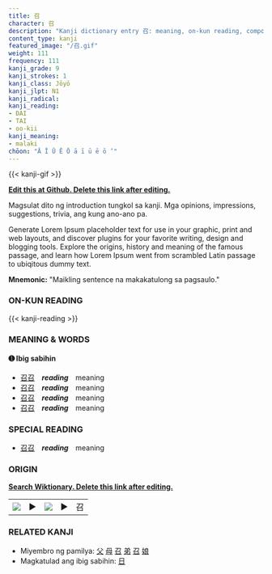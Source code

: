 ```yaml
---
title: 召
character: 召
description: "Kanji dictionary entry 召: meaning, on-kun reading, compounds, origin, related kanji"
content_type: kanji
featured_image: "/召.gif"
weight: 111
frequency: 111
kanji_grade: 9
kanji_strokes: 1
kanji_class: Jōyō
kanji_jlpt: N1
kanji_radical: 
kanji_reading: 
- DAI
- TAI
- oo-kii
kanji_meaning:
- malaki
chōon: "Ā Ī Ū Ē Ō ā ī ū ē ō ’"
---
```

[//]: # (Don't edit the line below. Kanji animated GIF code is automatically generated.)
{{< kanji-gif >}}

[//]: # (Edit below this line.)

**[Edit this at Github. Delete this link after editing.](https://github.com/tim0g/tim/tree/main/content/kanji/召/index.md)**

Magsulat dito ng introduction tungkol sa kanji. Mga opinions, impressions, suggestions, trivia, ang kung ano-ano pa.

Generate Lorem Ipsum placeholder text for use in your graphic, print and web layouts, and discover plugins for your favorite writing, design and blogging tools. Explore the origins, history and meaning of the famous passage, and learn how Lorem Ipsum went from scrambled Latin passage to ubiqitous dummy text.
 
**Mnemonic:** "Maikling sentence na makakatulong sa pagsaulo."

### ON-KUN READING

[//]: # (Don't edit the line below. ON-KUN READING code is automatically generated.)
{{< kanji-reading >}}

### MEANING & WORDS

#### ➊ **Ibig sabihin**
  - [召](../召)[召](../召)　***reading***　meaning
  - [召](../召)[召](../召)　***reading***　meaning
  - [召](../召)[召](../召)　***reading***　meaning
  - [召](../召)[召](../召)　***reading***　meaning

### SPECIAL READING
  - [召](../召)[召](../召)　***reading***　meaning

### ORIGIN

**[Search Wiktionary. Delete this link after editing.](https://wiktionary.org/wiki/召)**
<table class="kanji-table"><tr><td>
<img src="60px-召-bronze.svg.png">
</td><td>▶</td><td>
<img src="60px-召-oracle.svg.png">
</td><td>▶</td>
<td class="kanji-origin">召</td>
</tr></table>

### RELATED KANJI
- Miyembro ng pamilya: [父](../父) [母](../母) [召](../召) [弟](../弟) [召](../召) [娘](../娘)
- Magkatulad ang ibig sabihin: [日](../日)
